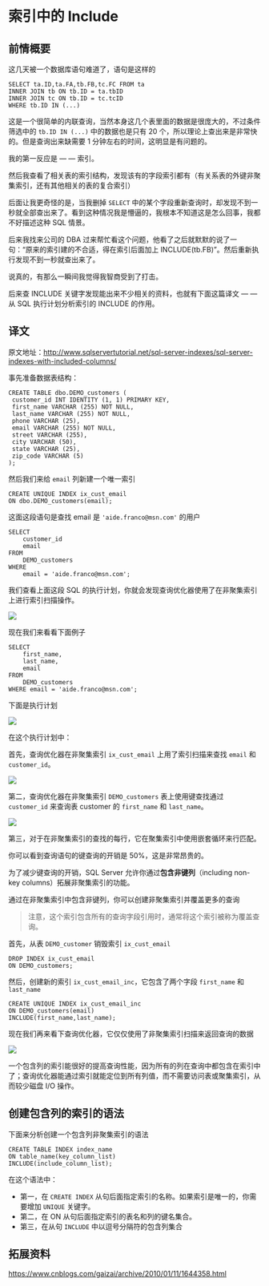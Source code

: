 # 索引中的 Include

## 前情概要

这几天被一个数据库语句难道了，语句是这样的

```mssql
SELECT ta.ID,ta.FA,tb.FB,tc.FC FROM ta
INNER JOIN tb ON tb.ID = ta.tbID
INNER JOIN tc ON tb.ID = tc.tcID
WHERE tb.ID IN (...)
```

这是一个很简单的内联查询，当然本身这几个表里面的数据是很庞大的，不过条件筛选中的 `tb.ID IN (...)` 中的数据也是只有 20 个，所以理论上查出来是非常快的。但是查询出来缺需要 1 分钟左右的时间，这明显是有问题的。

我的第一反应是 — — 索引。

然后我查看了相关表的索引结构，发现该有的字段索引都有（有关系表的外键非聚集索引，还有其他相关的表的复合索引）

后面让我更奇怪的是，当我删掉 `SELECT` 中的某个字段重新查询时，却发现不到一秒就全部查出来了。看到这种情况我是懵逼的，我根本不知道这是怎么回事，我都不好描述这种 SQL 情景。

后来我找来公司的 DBA 过来帮忙看这个问题，他看了之后就默默的说了一句：“原来的索引建的不合适，得在索引后面加上 INCLUDE(tb.FB)”。然后重新执行发现不到一秒就查出来了。

说真的，有那么一瞬间我觉得我智商受到了打击。

后来查 INCLUDE 关键字发现能出来不少相关的资料，也就有下面这篇译文 — — 从 SQL 执行计划分析索引的 INCLUDE 的作用。

## 译文

原文地址：http://www.sqlservertutorial.net/sql-server-indexes/sql-server-indexes-with-included-columns/

事先准备数据表结构：

```mssql
CREATE TABLE dbo.DEMO_customers (
 customer_id INT IDENTITY (1, 1) PRIMARY KEY,
 first_name VARCHAR (255) NOT NULL,
 last_name VARCHAR (255) NOT NULL,
 phone VARCHAR (25),
 email VARCHAR (255) NOT NULL,
 street VARCHAR (255),
 city VARCHAR (50),
 state VARCHAR (25),
 zip_code VARCHAR (5)
);
```

然后我们来给 `email` 列新建一个唯一索引

```mssql
CREATE UNIQUE INDEX ix_cust_email
ON dbo.DEMO_customers(email);
```

这面这段语句是查找 email 是 `'aide.franco@msn.com'` 的用户

```mssql
SELECT
	customer_id
	email
FROM
	DEMO_customers
WHERE
	email = 'aide.franco@msn.com';
```

我们查看上面这段 SQL 的执行计划，你就会发现查询优化器使用了在非聚集索引上进行索引扫描操作。

![](asserts/index-with-included-columns.png)

现在我们来看看下面例子

```mssql
SELECT
	first_name,
	last_name,
	email
FROM
	DEMO_customers
WHERE email = 'aide.franco@msn.com';
```

下面是执行计划

![](asserts/index-with-included-columns-key-lookup.png)

在这个执行计划中：

首先，查询优化器在非聚集索引 `ix_cust_email` 上用了索引扫描来查找 `email` 和 `customer_id`。

![](asserts/index-with-included-columns-index-seek.png)

第二，查询优化器在非聚集索引 `DEMO_customers` 表上使用键查找通过 `customer_id` 来查询表 customer 的 `first_name` 和 `last_name`。

![](asserts/index-with-included-columns-key-lookup-operation.png)

第三，对于在非聚集索引的查找的每行，它在聚集索引中使用嵌套循环来行匹配。

你可以看到查询语句的键查询的开销是 50%，这是非常昂贵的。

为了减少键查询的开销，SQL Server 允许你通过**包含非键列**（including non-key columns）拓展非聚集索引的功能。

通过在非聚集索引中包含非键列，你可以创建非聚集索引并覆盖更多的查询

> 注意，这个索引包含所有的查询字段引用时，通常将这个索引被称为覆盖查询。

首先，从表 `DEMO_customer` 销毁索引 `ix_cust_email`

```mssql
DROP INDEX ix_cust_email
ON DEMO_customers;
```

然后，创建新的索引 `ix_cust_email_inc`，它包含了两个字段 `first_name` 和 `last_name`

```mssql
CREATE UNIQUE INDEX ix_cust_email_inc
ON DEMO_customers(email)
INCLUDE(first_name,last_name);
```

现在我们再来看下查询优化器，它仅仅使用了非聚集索引扫描来返回查询的数据

![](asserts/index-with-included-columns-example.png)

一个包含列的索引能很好的提高查询性能，因为所有的列在查询中都包含在索引中了；查询优化器能通过索引就能定位到所有列值，而不需要访问表或聚集索引，从而较少磁盘 I/O 操作。

## 创建包含列的索引的语法

下面来分析创建一个包含列非聚集索引的语法

```mssql
CREATE TABLE INDEX index_name
ON table_name(key_column_list)
INCLUDE(include_column_list);
```

在这个语法中：

- 第一，在 `CREATE INDEX` 从句后面指定索引的名称。如果索引是唯一的，你需要增加 `UNIQUE` 关键字。
- 第二，在 ON 从句后面指定索引的表名和列的键名集合。
- 第三，在从句 `INCLUDE` 中以逗号分隔符的包含列集合

## 拓展资料

https://www.cnblogs.com/gaizai/archive/2010/01/11/1644358.html